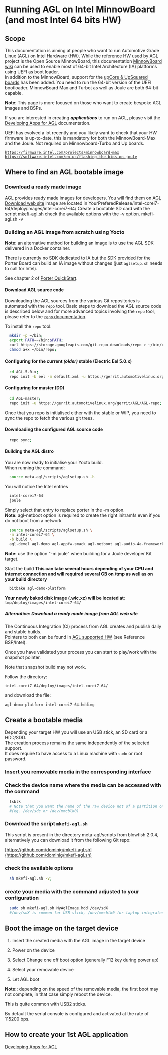 # Running AGL on Intel MinnowBoard (and most Intel 64 bits HW)

## Scope

This documentation is aiming at people who want to run Automotive Grade
Linux (AGL) on Intel Hardware (HW).
While the reference HW used by AGL project is the Open Source MinnowBoard, this documentation [MinnowBoard wiki](https://minnowboard.org/) can be used to enable most of 64-bit Intel Architecture (IA) platforms using UEFI as boot loader.  
In addition to the MinnowBoard, support for the [upCore & UpSquared boards](http://www.up-board.org/upsquared/) has been added.
You need to run the 64-bit version of the UEFI bootloader.
MinnowBoard Max and Turbot as well as Joule are both 64-bit capable.

**Note**: This page is more focused on those who want to create bespoke AGL images and BSPs.

If you are interested in creating ***applications*** to run on AGL, please visit the [Developing Apps for AGL](https://wiki.automotivelinux.org/agl-distro/developer_resources_intel_apps) documentation.

UEFI has evolved a lot recently and you likely want to check that your HW firmware is up-to-date, this is mandatory for both the MinnowBoard-Max and the Joule. Not required on Minnowboard-Turbo and Up boards.

[`https://firmware.intel.com/projects/minnowboard-max`](https://firmware.intel.com/projects/minnowboard-max)  
[`https://software.intel.com/en-us/flashing-the-bios-on-joule`](https://software.intel.com/en-us/flashing-the-bios-on-joule)

## Where to find an AGL bootable image

### Download a ready made image
AGL provides ready made images for developers.
You will find them on [AGL Download web site](https://download.automotivelinux.org/AGL/release)
image are located in YourPreferedRelease/intel-corei7-64/deploy/images/intel-corei7-64/
Create a bootable SD card with the script [mkefi-agl.sh](https://github.com/dominig/mkefi-agl.sh)
check the available options with the -v option. mkefi-agl.sh -v

### Building an AGL image from scratch using Yocto

**Note**: an alternative method for building an image is to use the AGL SDK delivered in a Docker container.

There is currently no SDK dedicated to IA but the SDK provided for the Porter Board can build an IA image without changes (just `aglsetup.sh` needs to call for Intel).

See chapter 2 of [Porter QuickStart](http://iot.bzh/download/public/2016/sdk/AGL-Kickstart-on-Renesas-Porter-board.pdf "wikilink").

#### Download AGL source code

Downloading the AGL sources from the various Git repositories is automated with the `repo` tool. Basic steps to download the AGL source code is described below and for more advanced topics involving the `repo` tool, please refer to the [`repo` documentation](https://source.android.com/source/using-repo.html "wikilink").

To install the `repo` tool:

```bash
  mkdir -p ~/bin;
  export PATH=~/bin:$PATH;
  curl https://storage.googleapis.com/git-repo-downloads/repo > ~/bin/repo;
  chmod a+x ~/bin/repo;
```

#### Configuring for the current *(older)* stable (Electric Eel 5.0.x)

```bash
  cd AGL-5.0.x;
  repo init -b eel -m default.xml -u https://gerrit.automotivelinux.org/gerrit/AGL/AGL-repo
```

#### Configuring for master (DD)

```bash
  cd AGL-master;
  repo init -u https://gerrit.automotivelinux.org/gerrit/AGL/AGL-repo;
```

Once that you repo is initialised either with the stable or WIP, you need to sync the repo to fetch the various git trees.

#### Downloading the configured AGL source code

```bash
  repo sync;
```

#### Building the AGL distro

You are now ready to initialise your Yocto build.  
When running the command:

```bash
  source meta-agl/scripts/aglsetup.sh -h
```

You will notice the Intel entries

```bash
  intel-corei7-64
  joule
```

Simply select that entry to replace porter in the -m option.  
**Note:** agl-netboot option is required to create the right initramfs even if you do not boot from a network

```bash
  source meta-agl/scripts/aglsetup.sh \
  -m intel-corei7-64 \
  -b build \
  agl-devel agl-demo agl-appfw-smack agl-netboot agl-audio-4a-framework
```

**Note:** use the option "-m joule" when building for a Joule developer Kit target.

Start the build **This can take several hours depending of your CPU and
internet connection and will required several GB on /tmp as well as on your build directory**

```bash
  bitbake agl-demo-platform
```

**Your newly baked disk image (.wic.xz) will be located at**:  
  `tmp/deploy/images/intel-corei7-64/`

##### Alternative: Download a *ready made* image from AGL web site

The Continuous Integration (CI) process from AGL creates and publish daily and stable builds.  
Pointers to both can be found in [AGL supported HW](https://wiki.automotivelinux.org/agl-distro) (see Reference BSP/Intel).

Once you have validated your process you can start to play/work with the snapshot pointer.

Note that snapshot build may not work.

Follow the directory:  

`intel-corei7-64/deploy/images/intel-corei7-64/`

and download the file:  

`agl-demo-platform-intel-corei7-64.hddimg`

## Create a bootable media

Depending your target HW you will use an USB stick, an SD card or a HDD/SDD.  
The creation process remains the same independently of the selected support.  
It does require to have access to a Linux machine with `sudo` or root password.

### Insert you removable media in the corresponding interface

### Check the device name where the media can be accessed with the command

```bash
  lsblk
  # Note that you want the name of the raw device not of a partition on the media
  #(eg. /dev/sdc or /dev/mmcblk0)
```

### Download the script `mkefi-agl.sh`

This script is present in the directory meta-agl/scripts from blowfish 2.0.4, alternatively you can download it from the following Git repo:  

[https://github.com/dominig/mkefi-agl.sh](https://github.com/dominig/mkefi-agl.sh)

### check the available options

```bash
  sh mkefi-agl.sh -v;
```

### create your media with the command adjusted to your configuration

```bash
  sudo sh mkefi-agl.sh MyAglImage.hdd /dev/sdX
  #/dev/sdX is common for USB stick, /dev/mmcblk0 for laptop integrated SD card reader
```

## Boot the image on the target device

1. Insert the created media with the AGL image in the target device

1. Power on the device

1. Select Change one off boot option (generally F12 key during power up)

1. Select your removable device

1. Let AGL boot

**Note:**: depending on the speed of the removable media, the first boot may not complete, in that case simply reboot the device.

This is quite common with USB2 sticks.

By default the serial console is configured and activated at the rate of 115200 bps.

## How to create your 1st AGL application

[Developing Apps for AGL](https://wiki.automotivelinux.org/agl-distro/developer_resources_intel_apps)
